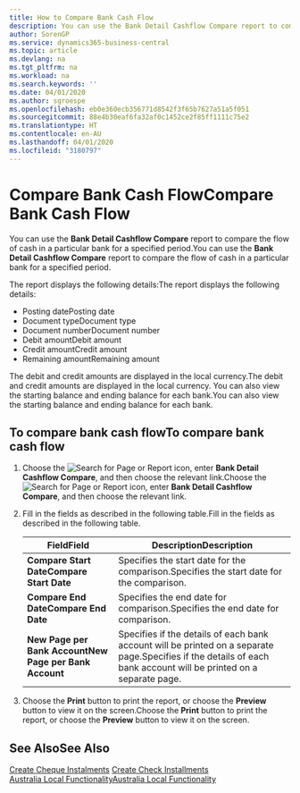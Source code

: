 ```yaml
---
title: How to Compare Bank Cash Flow
description: You can use the Bank Detail Cashflow Compare report to compare the flow of cash in a particular bank for a specified period.
author: SorenGP
ms.service: dynamics365-business-central
ms.topic: article
ms.devlang: na
ms.tgt_pltfrm: na
ms.workload: na
ms.search.keywords: ''
ms.date: 04/01/2020
ms.author: sgroespe
ms.openlocfilehash: eb0e360ecb356771d8542f3f65b7627a51a5f051
ms.sourcegitcommit: 88e4b30eaf6fa32af0c1452ce2f85ff1111c75e2
ms.translationtype: HT
ms.contentlocale: en-AU
ms.lasthandoff: 04/01/2020
ms.locfileid: "3180797"
---
```

# <a name="compare-bank-cash-flow"></a><span data-ttu-id="34cb5-103">Compare Bank Cash Flow</span><span class="sxs-lookup"><span data-stu-id="34cb5-103">Compare Bank Cash Flow</span></span>
<span data-ttu-id="34cb5-104">You can use the **Bank Detail Cashflow Compare** report to compare the flow of cash in a particular bank for a specified period.</span><span class="sxs-lookup"><span data-stu-id="34cb5-104">You can use the **Bank Detail Cashflow Compare** report to compare the flow of cash in a particular bank for a specified period.</span></span>  

 <span data-ttu-id="34cb5-105">The report displays the following details:</span><span class="sxs-lookup"><span data-stu-id="34cb5-105">The report displays the following details:</span></span>  

-   <span data-ttu-id="34cb5-106">Posting date</span><span class="sxs-lookup"><span data-stu-id="34cb5-106">Posting date</span></span>  
-   <span data-ttu-id="34cb5-107">Document type</span><span class="sxs-lookup"><span data-stu-id="34cb5-107">Document type</span></span>  
-   <span data-ttu-id="34cb5-108">Document number</span><span class="sxs-lookup"><span data-stu-id="34cb5-108">Document number</span></span>  
-   <span data-ttu-id="34cb5-109">Debit amount</span><span class="sxs-lookup"><span data-stu-id="34cb5-109">Debit amount</span></span>  
-   <span data-ttu-id="34cb5-110">Credit amount</span><span class="sxs-lookup"><span data-stu-id="34cb5-110">Credit amount</span></span>  
-   <span data-ttu-id="34cb5-111">Remaining amount</span><span class="sxs-lookup"><span data-stu-id="34cb5-111">Remaining amount</span></span>  

<span data-ttu-id="34cb5-112">The debit and credit amounts are displayed in the local currency.</span><span class="sxs-lookup"><span data-stu-id="34cb5-112">The debit and credit amounts are displayed in the local currency.</span></span> <span data-ttu-id="34cb5-113">You can also view the starting balance and ending balance for each bank.</span><span class="sxs-lookup"><span data-stu-id="34cb5-113">You can also view the starting balance and ending balance for each bank.</span></span>  

## <a name="to-compare-bank-cash-flow"></a><span data-ttu-id="34cb5-114">To compare bank cash flow</span><span class="sxs-lookup"><span data-stu-id="34cb5-114">To compare bank cash flow</span></span>  

1.  <span data-ttu-id="34cb5-115">Choose the ![Search for Page or Report](../../media/ui-search/search_small.png "Search for Page or Report icon") icon, enter **Bank Detail Cashflow Compare**, and then choose the relevant link.</span><span class="sxs-lookup"><span data-stu-id="34cb5-115">Choose the ![Search for Page or Report](../../media/ui-search/search_small.png "Search for Page or Report icon") icon, enter **Bank Detail Cashflow Compare**, and then choose the relevant link.</span></span>  
2.  <span data-ttu-id="34cb5-116">Fill in the fields as described in the following table.</span><span class="sxs-lookup"><span data-stu-id="34cb5-116">Fill in the fields as described in the following table.</span></span>  

    |<span data-ttu-id="34cb5-117">Field</span><span class="sxs-lookup"><span data-stu-id="34cb5-117">Field</span></span>|<span data-ttu-id="34cb5-118">Description</span><span class="sxs-lookup"><span data-stu-id="34cb5-118">Description</span></span>|  
    |---------------------------------|---------------------------------------|  
    |<span data-ttu-id="34cb5-119">**Compare Start Date**</span><span class="sxs-lookup"><span data-stu-id="34cb5-119">**Compare Start Date**</span></span>|<span data-ttu-id="34cb5-120">Specifies the start date for the comparison.</span><span class="sxs-lookup"><span data-stu-id="34cb5-120">Specifies the start date for the comparison.</span></span>|  
    |<span data-ttu-id="34cb5-121">**Compare End Date**</span><span class="sxs-lookup"><span data-stu-id="34cb5-121">**Compare End Date**</span></span>|<span data-ttu-id="34cb5-122">Specifies the end date for comparison.</span><span class="sxs-lookup"><span data-stu-id="34cb5-122">Specifies the end date for comparison.</span></span>|  
    |<span data-ttu-id="34cb5-123">**New Page per Bank Account**</span><span class="sxs-lookup"><span data-stu-id="34cb5-123">**New Page per Bank Account**</span></span>|<span data-ttu-id="34cb5-124">Specifies if the details of each bank account will be printed on a separate page.</span><span class="sxs-lookup"><span data-stu-id="34cb5-124">Specifies if the details of each bank account will be printed on a separate page.</span></span>|  

3.  <span data-ttu-id="34cb5-125">Choose the **Print** button to print the report, or choose the **Preview** button to view it on the screen.</span><span class="sxs-lookup"><span data-stu-id="34cb5-125">Choose the **Print** button to print the report, or choose the **Preview** button to view it on the screen.</span></span>  

## <a name="see-also"></a><span data-ttu-id="34cb5-126">See Also</span><span class="sxs-lookup"><span data-stu-id="34cb5-126">See Also</span></span>  
 <span data-ttu-id="34cb5-127">[Create Cheque Instalments](how-to-create-check-installments.md) </span><span class="sxs-lookup"><span data-stu-id="34cb5-127">[Create Check Installments](how-to-create-check-installments.md) </span></span>  
 [<span data-ttu-id="34cb5-128">Australia Local Functionality</span><span class="sxs-lookup"><span data-stu-id="34cb5-128">Australia Local Functionality</span></span>](australia-local-functionality.md)
